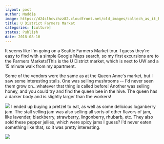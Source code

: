 ```yaml
---
layout: post
author: Maddie
image: https://d24slhcvzhzz82.cloudfront.net/old_images/caltech_as_it_happens/6a0105349b8251970b022ad3599f2d200c.jpg
title: U District Farmers Market
categories: [culture]
status: Publish
date: 2018-08-10
---
```


It seems like I'm going on a Seattle Farmers Market tour. I guess they're easy to find with a simple Google Maps search, so my first excursions are to the Farmers Markets!This is the U District market, which is next to UW and a 15 minute walk from my apartment.

Some of the vendors were the same as at the Queen Anne's market, but I saw some interesting stalls. One was selling mushrooms -- I'd never seen them grow on...whatever that thing is called before! Another was selling honey, and you could try and find the queen bee in the hive. The queen has a darker body and is slightly larger than the workers!


![](https://d24slhcvzhzz82.cloudfront.net/old_images/caltech_as_it_happens/6a0105349b8251970b022ad3599f25200c.jpg)
I ended up buying a pretzel to eat, as well as some delicious loganberry jam. The stall selling jam was also selling all sorts of other flavors of jam, like lavender, blackberry, strawberry, lingonberry, rhubarb, etc. They also sold these pepper jellies, which were spicy jams I guess? I'd never eaten something like that, so it was pretty interesting.


![](https://d24slhcvzhzz82.cloudfront.net/old_images/6a01b8d28f2857970c022ad37fa26f200d-pi.jpg)
